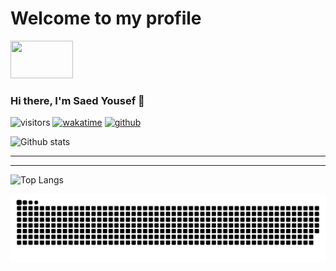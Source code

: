 # Welcome to my profile
<!-- top left -->
<a href="#">
    <img src="https://media1.giphy.com/media/L0C3eo0XgklO7iqXRC/source.gif" width="100" height="60"/> 
</a>

### Hi there, I'm Saed Yousef 👋

![visitors](https://visitor-badge.glitch.me/badge?page_id=saedyousef.saedyousef&left_color=green&right_color=red)
[![wakatime](https://wakatime.com/badge/user/03bf07e2-4c78-4826-8603-8922f0241061.svg)](https://wakatime.com/@03bf07e2-4c78-4826-8603-8922f0241061)
[![github](https://img.shields.io/github/followers/saedyousef?logo=github&style=plastic)](https://github.com/alanhamlett?tab=followers)

![Github stats](https://github-readme-stats.vercel.app/api?username=saedyousef&show_icons=true&theme=radical&count_private=true)

---

<!--START_SECTION:waka-->
<!--END_SECTION:waka-->

---
 <!-- Most Used Languages -->
![Top Langs](https://github-readme-stats.vercel.app/api/top-langs/?username=saedyousef)


![github contribution grid snake animation](https://raw.githubusercontent.com/xinthose/xinthose/output/github-contribution-grid-snake.svg)
